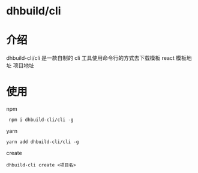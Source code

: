 # dhbuild/cli

# 介绍

dhbuild-cli/cli 是一款自制的 cli 工具使用命令行的方式去下载模板
react 模板地址
项目地址

# 使用

npm

```
 npm i dhbuild-cli/cli -g
```

yarn

```
yarn add dhbuild-cli/cli -g
```

create

```
dhbuild-cli create <项目名>
```

